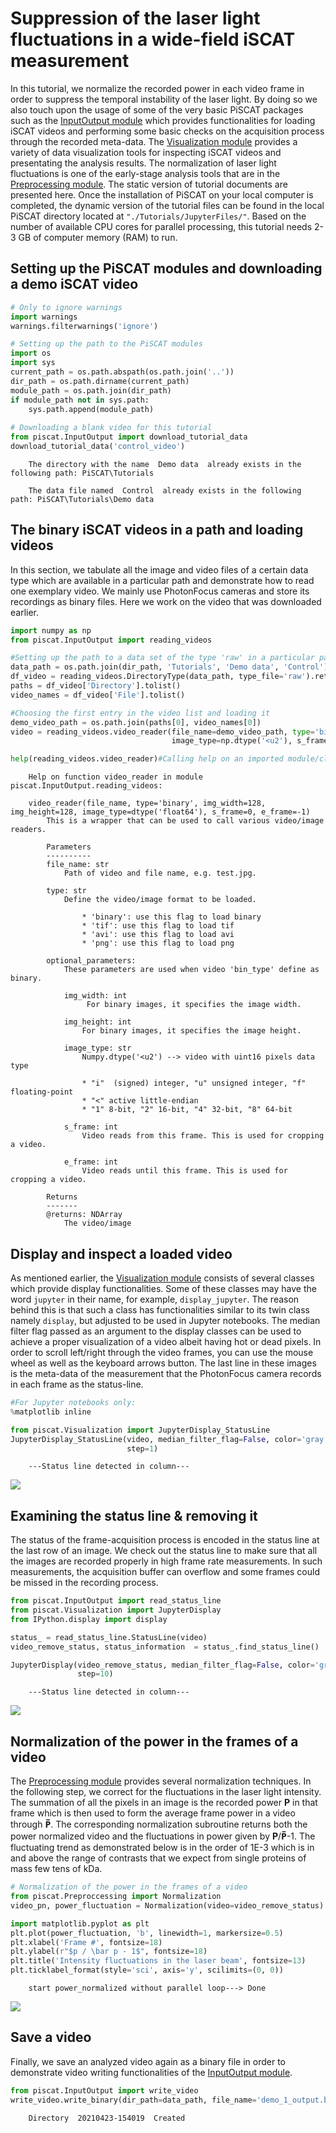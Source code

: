 # Suppression of the laser light fluctuations in a wide-field iSCAT measurement 
In this tutorial, we normalize the recorded power in each video frame in order to suppress the temporal instability of the laser light. By doing so we also touch upon the usage of some of the very basic PiSCAT packages such as the  [InputOutput module](https://piscat.readthedocs.io/code_reference.html#piscat-inputoutput) which provides functionalities for loading iSCAT videos and performing some basic checks on the acquisition process through the recorded meta-data. The [Visualization module](https://piscat.readthedocs.io/code_reference.html#piscat-visualization) provides a variety of data visualization tools for inspecting iSCAT videos and presentating the analysis results. The normalization of laser light fluctuations is one of the early-stage analysis tools that are in the [Preprocessing module](https://piscat.readthedocs.io/code_reference.html#piscat-preproccessing).
The static version of tutorial documents are presented here. Once the installation of PiSCAT on your local computer is completed, the dynamic version of the tutorial files can be found in the local PiSCAT directory located at `"./Tutorials/JupyterFiles/"`. Based on the number of available CPU cores for parallel processing, this tutorial needs 2-3 GB of computer memory (RAM) to run.

## Setting up the PiSCAT modules and downloading a demo iSCAT video


```python
# Only to ignore warnings 
import warnings
warnings.filterwarnings('ignore')

# Setting up the path to the PiSCAT modules
import os
import sys
current_path = os.path.abspath(os.path.join('..'))
dir_path = os.path.dirname(current_path)
module_path = os.path.join(dir_path)
if module_path not in sys.path:
    sys.path.append(module_path)
    
# Downloading a blank video for this tutorial
from piscat.InputOutput import download_tutorial_data
download_tutorial_data('control_video')
```


```lang-none
    The directory with the name  Demo data  already exists in the following path: PiSCAT\Tutorials
    
    The data file named  Control  already exists in the following path: PiSCAT\Tutorials\Demo data
```


## The binary iSCAT videos in a path and loading videos 
In this section, we tabulate all the image and video files of a certain data type which are available in a particular path and demonstrate how to read one exemplary video. We mainly use PhotonFocus cameras and store its recordings as binary files. Here we work on the video that was downloaded earlier. 


```python
import numpy as np
from piscat.InputOutput import reading_videos

#Setting up the path to a data set of the type 'raw' in a particular path 'data_path'
data_path = os.path.join(dir_path, 'Tutorials', 'Demo data', 'Control')
df_video = reading_videos.DirectoryType(data_path, type_file='raw').return_df()
paths = df_video['Directory'].tolist()
video_names = df_video['File'].tolist()

#Choosing the first entry in the video list and loading it
demo_video_path = os.path.join(paths[0], video_names[0])
video = reading_videos.video_reader(file_name=demo_video_path, type='binary', img_width=128, img_height=128, 
                                    image_type=np.dtype('<u2'), s_frame=0, e_frame=-1)

help(reading_videos.video_reader)#Calling help on an imported module/class to know more about it.

```


```lang-none
    Help on function video_reader in module piscat.InputOutput.reading_videos:
    
    video_reader(file_name, type='binary', img_width=128, img_height=128, image_type=dtype('float64'), s_frame=0, e_frame=-1)
        This is a wrapper that can be used to call various video/image readers.
        
        Parameters
        ----------
        file_name: str
            Path of video and file name, e.g. test.jpg.
        
        type: str
            Define the video/image format to be loaded.
        
                * 'binary': use this flag to load binary
                * 'tif': use this flag to load tif
                * 'avi': use this flag to load avi
                * 'png': use this flag to load png
        
        optional_parameters:
            These parameters are used when video 'bin_type' define as binary.
        
            img_width: int
                 For binary images, it specifies the image width.
        
            img_height: int
                For binary images, it specifies the image height.
        
            image_type: str
                Numpy.dtype('<u2') --> video with uint16 pixels data type
        
                * "i"  (signed) integer, "u" unsigned integer, "f" floating-point
                * "<" active little-endian
                * "1" 8-bit, "2" 16-bit, "4" 32-bit, "8" 64-bit
        
            s_frame: int
                Video reads from this frame. This is used for cropping a video.
        
            e_frame: int
                Video reads until this frame. This is used for cropping a video.
        
        Returns
        -------
        @returns: NDArray
            The video/image
```    
    

## Display and inspect a loaded video
As mentioned earlier, the [Visualization module](https://piscat.readthedocs.io/code_reference.html#piscat-visualization) consists of several classes which provide display functionalities. Some of these classes may have the word `jupyter` in their name, for example, `display_jupyter`. The reason behind this is that such a class has functionalities similar to its twin class namely `display`, but adjusted to be used in Jupyter notebooks. The median filter flag passed as an argument to the display classes can be used to achieve a proper visualization of a video albeit having hot or dead pixels. In order to scroll left/right through the video frames, you can use the mouse wheel as well as the keyboard arrows button. The last line in these images is the meta-data of the measurement that the PhotonFocus camera records in each frame as the status-line.  


```python
#For Jupyter notebooks only:
%matplotlib inline

from piscat.Visualization import JupyterDisplay_StatusLine
JupyterDisplay_StatusLine(video, median_filter_flag=False, color='gray', imgSizex=5, imgSizey=5, IntSlider_width='500px', 
                          step=1)
```

```lang-none
    ---Status line detected in column---
```


![](../Fig/tu1_vid1.png)


## Examining the status line & removing it
The status of the frame-acquisition process is encoded in the status line at the last row of an image. We check out the status line to make sure that all the images are recorded properly in high frame rate measurements. In such measurements, the acquisition buffer can overflow and some frames could be missed in the recording process.


```python
from piscat.InputOutput import read_status_line
from piscat.Visualization import JupyterDisplay
from IPython.display import display

status_ = read_status_line.StatusLine(video)
video_remove_status, status_information  = status_.find_status_line()

JupyterDisplay(video_remove_status, median_filter_flag=False, color='gray', imgSizex=5, imgSizey=5, IntSlider_width='500px', 
               step=10)
```

```lang-none
    ---Status line detected in column---
```


![](../Fig/tu1_vid2.png)


## Normalization of the power in the frames of a video
The [Preprocessing module](https://piscat.readthedocs.io/code_reference.html#piscat-preproccessing) provides 
several normalization techniques. In the following step, we correct for the fluctuations in the laser light 
intensity. The summation of all the pixels in an image is the recorded power **P** in that frame which 
is then used to form the average frame power in a video through **P̅**. The corresponding normalization subroutine 
returns both the power normalized video and the fluctuations in power given by **P**/**P̅**-1. The fluctuating trend 
as demonstrated below is in the order of 1E-3 which is in and above the range of contrasts that we expect from single proteins of mass few tens of kDa.


```python
# Normalization of the power in the frames of a video
from piscat.Preproccessing import Normalization
video_pn, power_fluctuation = Normalization(video=video_remove_status).power_normalized()

import matplotlib.pyplot as plt
plt.plot(power_fluctuation, 'b', linewidth=1, markersize=0.5)
plt.xlabel('Frame #', fontsize=18)
plt.ylabel(r"$p / \bar p - 1$", fontsize=18)
plt.title('Intensity fluctuations in the laser beam', fontsize=13)
plt.ticklabel_format(style='sci', axis='y', scilimits=(0, 0))
```


```lang-none
    start power_normalized without parallel loop---> Done
```


![](output_10_1.png)
    

## Save a video
Finally, we save an analyzed video again as a binary file in order to demonstrate video writing functionalities of the [InputOutput module](https://piscat.readthedocs.io/code_reference.html#piscat-inputoutput).  


```python
from piscat.InputOutput import write_video
write_video.write_binary(dir_path=data_path, file_name='demo_1_output.bin', data=video_remove_status, type='original')
```

```lang-none
    Directory  20210423-154019  Created
``` 
    
